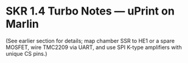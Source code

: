 # SKR 1.4 Turbo Notes — uPrint on Marlin

(See earlier section for details; map chamber SSR to HE1 or a spare MOSFET, wire TMC2209 via UART, and use SPI K-type amplifiers with unique CS pins.)
